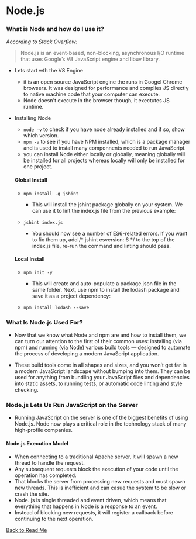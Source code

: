 # Node.js

### What is Node and how do I use it?

*According to Stack Overflow:*
> Node.js is an event-based, non-blocking, asynchronous I/O runtime that uses Google’s V8 JavaScript engine and libuv library.

- Lets start wth the V8 Engine
  - it is an open source JavaScript engine the runs in Googel Chrome browsers. It was designed for performance and complies JS directly to native machine code that your computer can execute.
  - Node doesn't execute in the browser though, it exectutes JS runtime.

- Installing Node
  - `node -v` to check if you have node already installed and if so, show which version.
  -  `npm -v` to see if you have NPM installed, which is a package manager and is used to install many componnents needed to run JavaScript.
  - you can install Node either locally or globally, meaning globally will be installed for all projects whereas locally will only be installed for one project.
  #### Global Install  
  - `npm install -g jshint`
    - This will install the jshint package globally on your system. We can use it to lint the index.js file from the previous example:

  - `jshint index.js`
    - You should now see a number of ES6-related errors. If you want to fix them up, add /* jshint esversion: 6 */ to the top of the index.js file, re-run the command and linting should pass.
  #### Local Install
  - `npm init -y`
    - This will create and auto-populate a package.json file in the same folder. Next, use npm to install the lodash package and save it as a project dependency:

  - `npm install lodash --save`

### What Is Node.js Used For?

- Now that we know what Node and npm are and how to install them, we can turn our attention to the first of their common uses: installing (via npm) and running (via Node) various build tools — designed to automate the process of developing a modern JavaScript application.

- These build tools come in all shapes and sizes, and you won’t get far in a modern JavaScript landscape without bumping into them. They can be used for anything from bundling your JavaScript files and dependencies into static assets, to running tests, or automatic code linting and style checking.


### Node.js Lets Us Run JavaScript on the Server

- Running JavaScript on the server is one of the biggest benefits of using Node.js. Node now plays a critical role in the technology stack of many high-profile companies.

#### Node.js Execution Model

- When connecting to a traditional Apache server, it will spawn a new thread to handle the request.
- Any subsequent requests block the execution of your code until the operation has completed.
- That blocks the server from processing new requests and must spawn new threads. This is inefficient and can casue the system to be slow or crash the site.
- Node. js is single threaded and event driven, which means that everything that happens in Node is a response to an event. 
- Instead of blocking new requests, it will register a callback before continuing to the next operation.

[Back to Read Me](../README.md)